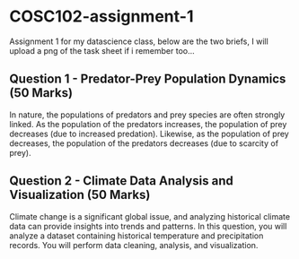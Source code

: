 # COSC102-assignment-1

Assignment 1 for my datascience class, below are the two briefs, I will upload a png of the task sheet if i remember too...

## Question 1 - Predator-Prey Population Dynamics (50 Marks)
In nature, the populations of predators and prey species are often strongly linked. As the population of the predators increases, the population of prey decreases (due to increased predation). Likewise, as the population of prey decreases, the population of the predators decreases (due to scarcity of prey).


## Question 2 - Climate Data Analysis and Visualization (50 Marks)
Climate change is a significant global issue, and analyzing historical climate data can provide insights into trends and patterns. In this question, you will analyze a dataset containing historical temperature and precipitation records. You will perform data cleaning, analysis, and visualization.
